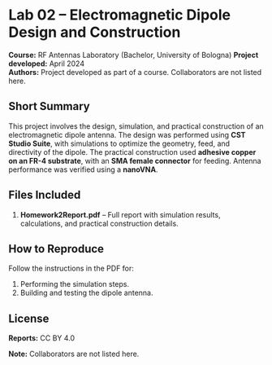 # Lab 02 – Electromagnetic Dipole Design and Construction

**Course:** RF Antennas Laboratory (Bachelor, University of Bologna) 
**Project developed:** April 2024  
**Authors:** Project developed as part of a course. Collaborators are not listed here.

## Short Summary
This project involves the design, simulation, and practical construction of an electromagnetic dipole antenna. The design was performed using **CST Studio Suite**, with simulations to optimize the geometry, feed, and directivity of the dipole. The practical construction used **adhesive copper on an FR-4 substrate**, with an **SMA female connector** for feeding. Antenna performance was verified using a **nanoVNA**.

## Files Included
1. **Homework2Report.pdf** – Full report with simulation results, calculations, and practical construction details.  

## How to Reproduce
Follow the instructions in the PDF for:  
1. Performing the simulation steps.  
2. Building and testing the dipole antenna.

## License
**Reports:** CC BY 4.0 

**Note:** Collaborators are not listed here.

